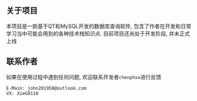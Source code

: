 ## 关于项目 
本项目是一款基于QT和MySQL开发的数据库查询软件, 包含了作者在开发和日常学习当中可能会用到的各种技术栈知识点. 目前项目还尚处于开发阶段, 并未正式上线 
## 联系作者 
如果在使用过程中遇到任何问题, 欢迎联系开发者`chenphxx`进行反馈 
```
E-Main: john201950@outlook.com
VX: XieG0110
```

